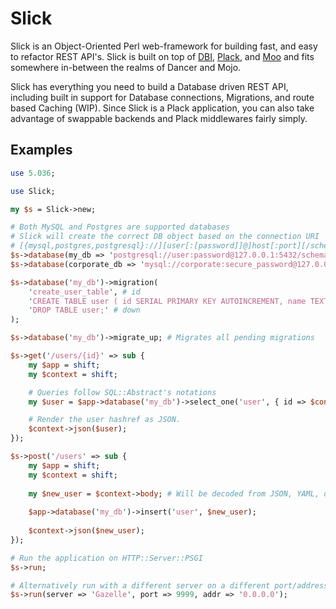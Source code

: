 # Slick

Slick is an Object-Oriented Perl web-framework for building fast, and easy to refactor REST API's. 
Slick is built on top of [DBI](https://metacpan.org/pod/DBI), [Plack](https://metacpan.org/pod/Plack), 
and [Moo](https://metacpan.org/pod/Moo) and fits somewhere in-between the realms of Dancer and Mojo.

Slick has everything you need to build a Database driven REST API, including built in support
for Database connections, Migrations, and route based Caching (WIP). Since Slick is a Plack application,
you can also take advantage of swappable backends and Plack middlewares fairly simply.

## Examples

```perl
use 5.036;

use Slick;

my $s = Slick->new;

# Both MySQL and Postgres are supported databases
# Slick will create the correct DB object based on the connection URI
# [{mysql,postgres,postgresql}://][user[:[password]]@]host[:port][/schema]
$s->database(my_db => 'postgresql://user:password@127.0.0.1:5432/schema');
$s->database(corporate_db => 'mysql://corporate:secure_password@127.0.0.1:3306/schema');

$s->database('my_db')->migration(
	'create_user_table', # id
	'CREATE TABLE user ( id SERIAL PRIMARY KEY AUTOINCREMENT, name TEXT, age INT );', #up
	'DROP TABLE user;' # down
);

$s->database('my_db')->migrate_up; # Migrates all pending migrations

$s->get('/users/{id}' => sub {
	my $app = shift;
	my $context = shift;

	# Queries follow SQL::Abstract's notations
	my $user = $app->database('my_db')->select_one('user', { id => $context->param('id') });

	# Render the user hashref as JSON.
	$context->json($user);
});

$s->post('/users' => sub {
    my $app = shift;
    my $context = shift;
    
    my $new_user = $context->body; # Will be decoded from JSON, YAML, or URL encoded
    
    $app->database('my_db')->insert('user', $new_user);
    
    $context->json($new_user);
});

# Run the application on HTTP::Server::PSGI
$s->run;

# Alternatively run with a different server on a different port/address
$s->run(server => 'Gazelle', port => 9999, addr => '0.0.0.0');
```

